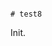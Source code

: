                                                                                                                                                                                                                                                                                                                                 # test8

Init.
